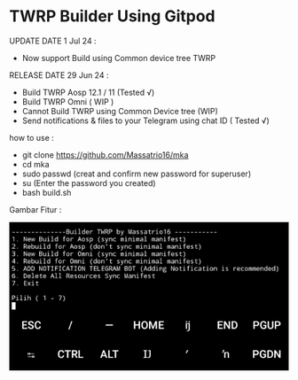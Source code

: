 # TWRP Builder Using Gitpod

UPDATE DATE 1 Jul 24 :
- Now support Build using Common device tree TWRP

RELEASE DATE 29 Jun 24 :
- Build TWRP Aosp 12.1 / 11 (Tested √)
- Build TWRP Omni ( WIP )
- Cannot Build TWRP using Common Device tree (WIP)
- Send notifications & files to your Telegram using chat ID ( Tested √)



how to use :
- git clone https://github.com/Massatrio16/mka
- cd mka
- sudo passwd (creat and confirm new password for superuser)
- su (Enter the password you created)
- bash build.sh


Gambar Fitur :

![Menu](https://github.com/Massatrio16/mk/blob/main/Screenshot_20240701-091114_1.jpg)

